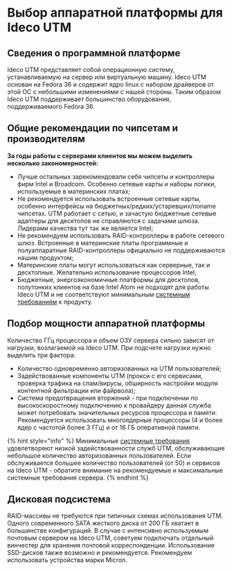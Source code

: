 # Выбор аппаратной платформы для Ideco UTM

## Сведения о программной платформе

Ideco UTM представляет собой операционную систему, устанавливаемую на сервер или виртуальную машину. Ideco UTM основан на Fedora 36 и содержит ядро linux с набором драйверов от этой ОС с небольшими изменениями с нашей стороны. Таким образом Ideco UTM поддерживает большинство оборудования, поддерживаемого Fedora 36.

## Общие рекомендации по чипсетам и производителям

**За годы работы с серверами клиентов мы можем выделить несколько закономерностей:**

* Лучше остальных зарекомендовали себя чипсеты и контроллеры фирм Intel и Broadcom. Особенно сетевые карты и наборы логики, используемые в материнских платах;
* Не рекомендуется использовать встроенные сетевые карты, особенно интерфейсы на бюджетных/редких/устаревших/noname чипсетах. UTM работает с сетью, и зачастую бюджетные сетевые адаптеры для десктопов не справляются с задачами шлюза. Лидерами качества тут так же является Intel;
* Не рекомендуем использовать RAID-контроллеры в работе сетевого шлюз. Встроенные в материнские платы программные и полуаппаратные RAID-контроллеры официально не поддерживаются нашим продуктом;
* Материнские платы могут использоваться как серверные, так и десктопные. Желательно использование процессоров Intel;
* Бюджетные, энергоэкономичные платформы для десктопов, полутонких клиентов на базе Intel Atom не подходят для работы Ideco UTM и не соответствуют минимальным [системным требованиям](../../installation/installation-process.md) к продукту.

## Подбор мощности аппаратной платформы

Количество ГГц процессора и объем ОЗУ сервера сильно зависят от нагрузки, возлагаемой на Ideco UTM. При подсчете нагрузки нужно выделить три фактора:

* Количество одновременно авторизованных на UTM пользователей;
* Задействованные компоненты UTM (прокси с его сервисами, проверка трафика на спам/вирусы, обширность настройки модуля контентной фильтрации или файрвола);
* Система предотвращения вторжений - при подключении по высокоскоростному подключению к провайдеру данная служба может потребовать значительных ресурсов процессора и памяти. Рекомендуется использовать многоядерные процессоры (4 и более ядер с частотой более 3 ГГц) и от 16 ГБ оперативной памяти.

{% hint style="info" %}
Минимальные [системные требования](../../installation/installation-process.md) удовлетворяют низкой задействованности служб UTM, обслуживающие небольшое количество авторизованных пользователей. Если обслуживается большее количество пользователей (от 50) и сервисов на Ideco UTM - обратите внимание на рекомендуемые и максимальные системные требования сервера.
{% endhint %}

## Дисковая подсистема

RAID-массивы не требуются при типичных схемах использования UTM. Одного современного SATA жесткого диска от 200 ГБ хватает в большинстве конфигураций. В случае с интенсивно используемым почтовым сервером на Ideco UTM, советуем подключать отдельный винчестер для хранения почтовой корреспонденции. Использование SSD-дисков также возможно и рекомендуется. Рекомендуем использовать устройства марки Micron.

